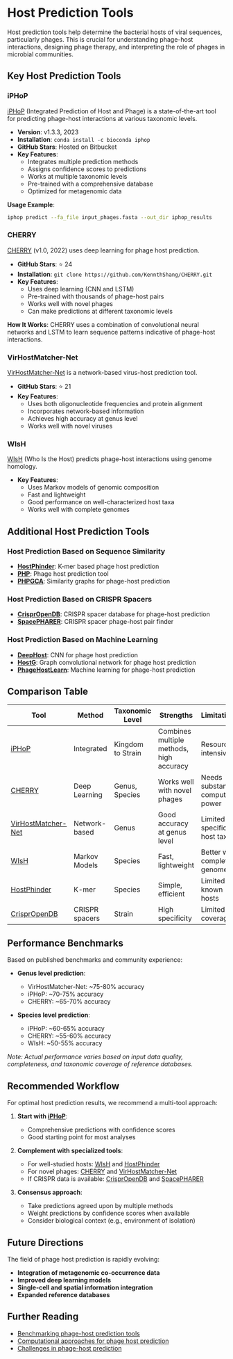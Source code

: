 # Host Prediction Tools

Host prediction tools help determine the bacterial hosts of viral sequences, particularly phages. This is crucial for understanding phage-host interactions, designing phage therapy, and interpreting the role of phages in microbial communities.

## Key Host Prediction Tools

### iPHoP

[iPHoP](https://bitbucket.org/srouxjgi/iphop/src/main/) (Integrated Prediction of Host and Phage) is a state-of-the-art tool for predicting phage-host interactions at various taxonomic levels.

- **Version**: v1.3.3, 2023
- **Installation**: `conda install -c bioconda iphop`
- **GitHub Stars**: Hosted on Bitbucket
- **Key Features**:
  - Integrates multiple prediction methods
  - Assigns confidence scores to predictions
  - Works at multiple taxonomic levels
  - Pre-trained with a comprehensive database
  - Optimized for metagenomic data

**Usage Example**:
```bash
iphop predict --fa_file input_phages.fasta --out_dir iphop_results
```

### CHERRY

[CHERRY](https://github.com/KennthShang/CHERRY) (v1.0, 2022) uses deep learning for phage host prediction.

- **GitHub Stars**: ⭐ 24
- **Installation**: `git clone https://github.com/KennthShang/CHERRY.git`
- **Key Features**:
  - Uses deep learning (CNN and LSTM)
  - Pre-trained with thousands of phage-host pairs
  - Works well with novel phages
  - Can make predictions at different taxonomic levels

**How It Works**:
CHERRY uses a combination of convolutional neural networks and LSTM to learn sequence patterns indicative of phage-host interactions.

### VirHostMatcher-Net

[VirHostMatcher-Net](https://github.com/WeiliWw/VirHostMatcher-Net) is a network-based virus-host prediction tool.

- **GitHub Stars**: ⭐ 21
- **Key Features**:
  - Uses both oligonucleotide frequencies and protein alignment
  - Incorporates network-based information
  - Achieves high accuracy at genus level
  - Works well with novel viruses

### WIsH

[WIsH](https://github.com/soedinglab/WIsH) (Who Is the Host) predicts phage-host interactions using genome homology.

- **Key Features**:
  - Uses Markov models of genomic composition
  - Fast and lightweight
  - Good performance on well-characterized host taxa
  - Works well with complete genomes

## Additional Host Prediction Tools

### Host Prediction Based on Sequence Similarity

- [**HostPhinder**](https://cge.cbs.dtu.dk/services/HostPhinder/): K-mer based phage host prediction
- [**PHP**](https://github.com/congyulu-bioinfo/PHP): Phage host prediction tool
- [**PHPGCA**](https://github.com/JRuyssinck/PHPGCA): Similarity graphs for phage-host prediction

### Host Prediction Based on CRISPR Spacers

- [**CrisprOpenDB**](https://github.com/GuillaumeLabas/CrisprOpenDB): CRISPR spacer database for phage-host prediction
- [**SpacePHARER**](https://github.com/soedinglab/spacepharer): CRISPR spacer phage-host pair finder

### Host Prediction Based on Machine Learning

- [**DeepHost**](https://github.com/deepomicslab/DeepHost): CNN for phage host prediction
- [**HostG**](https://github.com/KennthShang/HostG): Graph convolutional network for phage host prediction
- [**PhageHostLearn**](https://github.com/LongTianPy/PhageHostLearn): Machine learning for phage-host prediction

## Comparison Table

| Tool | Method | Taxonomic Level | Strengths | Limitations |
|------|--------|-----------------|-----------|-------------|
| [iPHoP](https://bitbucket.org/srouxjgi/iphop/src/main/) | Integrated | Kingdom to Strain | Combines multiple methods, high accuracy | Resource intensive |
| [CHERRY](https://github.com/KennthShang/CHERRY) | Deep Learning | Genus, Species | Works well with novel phages | Needs substantial computing power |
| [VirHostMatcher-Net](https://github.com/WeiliWw/VirHostMatcher-Net) | Network-based | Genus | Good accuracy at genus level | Limited to specific host taxa |
| [WIsH](https://github.com/soedinglab/WIsH) | Markov Models | Species | Fast, lightweight | Better with complete genomes |
| [HostPhinder](https://cge.cbs.dtu.dk/services/HostPhinder/) | K-mer | Species | Simple, efficient | Limited to known hosts |
| [CrisprOpenDB](https://github.com/GuillaumeLabas/CrisprOpenDB) | CRISPR spacers | Strain | High specificity | Limited coverage |

## Performance Benchmarks

Based on published benchmarks and community experience:

- **Genus level prediction**:
  - VirHostMatcher-Net: ~75-80% accuracy
  - iPHoP: ~70-75% accuracy
  - CHERRY: ~65-70% accuracy

- **Species level prediction**:
  - iPHoP: ~60-65% accuracy
  - CHERRY: ~55-60% accuracy
  - WIsH: ~50-55% accuracy

*Note: Actual performance varies based on input data quality, completeness, and taxonomic coverage of reference databases.*

## Recommended Workflow

For optimal host prediction results, we recommend a multi-tool approach:

1. **Start with [iPHoP](https://bitbucket.org/srouxjgi/iphop/src/main/)**:
   - Comprehensive predictions with confidence scores
   - Good starting point for most analyses

2. **Complement with specialized tools**:
   - For well-studied hosts: [WIsH](https://github.com/soedinglab/WIsH) and [HostPhinder](https://cge.cbs.dtu.dk/services/HostPhinder/)
   - For novel phages: [CHERRY](https://github.com/KennthShang/CHERRY) and [VirHostMatcher-Net](https://github.com/WeiliWw/VirHostMatcher-Net)
   - If CRISPR data is available: [CrisprOpenDB](https://github.com/GuillaumeLabas/CrisprOpenDB) and [SpacePHARER](https://github.com/soedinglab/spacepharer)

3. **Consensus approach**:
   - Take predictions agreed upon by multiple methods
   - Weight predictions by confidence scores when available
   - Consider biological context (e.g., environment of isolation)

## Future Directions

The field of phage host prediction is rapidly evolving:

- **Integration of metagenomic co-occurrence data**
- **Improved deep learning models**
- **Single-cell and spatial information integration**
- **Expanded reference databases**

## Further Reading

- [Benchmarking phage-host prediction tools](https://doi.org/10.1186/s12859-018-2270-8)
- [Computational approaches for phage host prediction](https://doi.org/10.3390/v12111082)
- [Challenges in phage-host prediction](https://doi.org/10.1016/j.coviro.2020.08.010)
